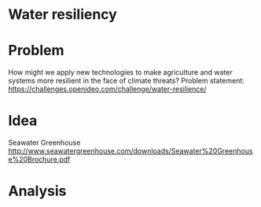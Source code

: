 # Water resiliency

# Problem
How might we apply new technologies to make agriculture and water systems more resilient in the face of climate threats? 
Problem statement: https://challenges.openideo.com/challenge/water-resilience/

# Idea
Seawater Greenhouse
http://www.seawatergreenhouse.com/downloads/Seawater%20Greenhouse%20Brochure.pdf

# Analysis

